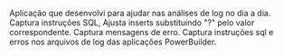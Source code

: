 Aplicação que desenvolvi para ajudar nas análises de log no dia a dia. Captura instruções SQL, Ajusta inserts substituindo "?" pelo valor correspondente.
Captura mensagens de erro.
Captura instruções sql e erros nos arquivos de log das aplicações PowerBuilder.
